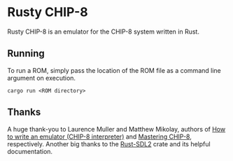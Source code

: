# Rusty CHIP-8

Rusty CHIP-8 is an emulator for the CHIP-8 system written in Rust.

## Running
To run a ROM, simply pass the location of the ROM file as a command line argument on execution.

`cargo run <ROM directory>`

## Thanks
A huge thank-you to Laurence Muller and Matthew Mikolay, authors of [How to write an emulator (CHIP-8 interpreter)](http://www.multigesture.net/articles/how-to-write-an-emulator-chip-8-interpreter/) and [Mastering CHIP-8](http://mattmik.com/files/chip8/mastering/chip8.html), respectively. Another big thanks to the [Rust-SDL2](https://github.com/Rust-SDL2/rust-sdl2) crate and its helpful documentation.
